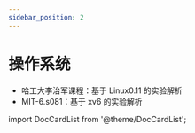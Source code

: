```yaml
---
sidebar_position: 2
---
```


# 操作系统

- 哈工大李治军课程：基于 Linux0.11 的实验解析
- MIT-6.s081：基于 xv6 的实验解析

import DocCardList from '@theme/DocCardList';

<DocCardList />